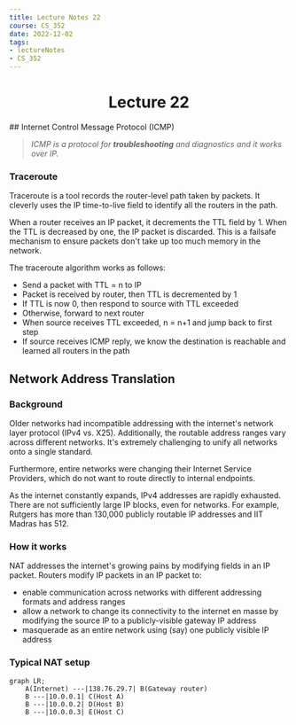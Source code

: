 ```yaml
---
title: Lecture Notes 22
course: CS_352
date: 2022-12-02
tags: 
- lectureNotes
- CS_352
---
```


<center><h1>Lecture 22</h1></center>
## Internet Control Message Protocol (ICMP)

>*ICMP is a protocol for **troubleshooting** and diagnostics and it works over IP.*

### Traceroute
Traceroute is a tool records the router-level path taken by packets. It cleverly uses the IP time-to-live field to identify all the routers in the path.

When a router receives an IP packet, it decrements the TTL field by 1. When the TTL is decreased by one, the IP packet is discarded. This is a failsafe mechanism to ensure packets don't take up too much memory in the network. 

The traceroute algorithm works as follows:
- Send a packet with TTL = n to IP
- Packet is received by router, then TTL is decremented by 1
- If TTL is now 0, then respond to source with TTL exceeded
- Otherwise, forward to next router
- When source receives TTL exceeded, n = n+1 and jump back to first step
- If source receives ICMP reply, we know the destination is reachable and learned all routers in  the path

## Network Address Translation

### Background
Older networks had incompatible addressing with the internet's network layer protocol (IPv4 vs. X25). Additionally, the routable address ranges vary across different networks. It's extremely challenging to unify all networks onto a single standard.

Furthermore, entire networks were changing their Internet Service Providers, which do not want to route directly to internal endpoints.

As the internet constantly expands, IPv4 addresses are rapidly exhausted. There are not sufficiently large IP blocks, even for networks. For example, Rutgers has more than 130,000 publicly routable IP addresses and IIT Madras has 512.

### How it works
NAT addresses the internet's growing pains by modifying fields in an IP packet.
Routers modify IP packets in an IP packet to:
- enable communication across networks with different addressing formats and address ranges
- allow a network to change its connectivity to the internet en masse by modifying the source IP to a publicly-visible gateway IP address
- masquerade as an entire network using (say) one publicly visible IP address

### Typical NAT setup
```mermaid
graph LR;
	A(Internet) ---|138.76.29.7| B(Gateway router)
	B ---|10.0.0.1| C(Host A)
	B ---|10.0.0.2| D(Host B)
	B ---|10.0.0.3| E(Host C)
```

